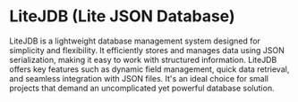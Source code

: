 # LiteJDB (Lite JSON Database)
LiteJDB is a lightweight database management system designed for simplicity and
flexibility. It efficiently stores and manages data using JSON serialization, 
making it easy to work with structured information. LiteJDB offers key features
such as dynamic field management, quick data retrieval, and seamless integration
with JSON files. It's an ideal choice for small projects that demand an
uncomplicated yet powerful database solution.

